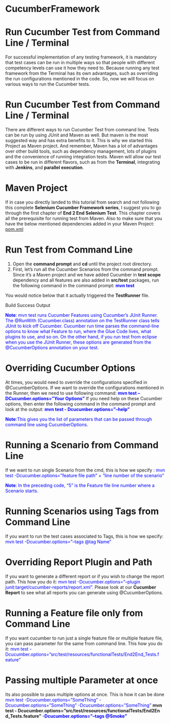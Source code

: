 # CucumberFramework








# Run Cucumber Test from Command Line / Terminal
For successful implementation of any testing framework, it is mandatory that test cases can be run in multiple ways so that people with different competency levels can use it how they need to. Because running any test framework from the Terminal has its own advantages, such as overriding the run configurations mentioned in the code. So, now we will focus on various ways to run the Cucumber tests.

# Run Cucumber Test from Command Line / Terminal
There are different ways to run Cucumber Test from command line. Tests can be run by using JUnit and Maven as well. But maven is the most suggested way and has extra benefits to it. This is why we started this Project as Maven project. And remember, Maven has a lot of advantages over other build tools, such as dependency management, lots of plugins and the convenience of running integration tests. Maven will allow our test cases to be run in different flavors, such as from the **Terminal**, integrating with **Jenkins**, and **parallel execution**.

# Maven Project
If in case you directly landed to this tutorial from search and not following this complete **Selenium Cucumber Framework series**, I suggest you to go through the first chapter of **End 2 End Selenium Test**. This chapter covers all the prerequisite for running test from Maven. Also to make sure that you have the below mentioned dependencies added in your Maven Project:
[pom.xml](https://github.com/deepakarorawins/CucumberFramework/blob/master/pom.xml)

# Run Test from Command Line
1. Open the **command prompt** and **cd** until the project root directory.
2. First, let’s run all the Cucumber Scenarios from the command prompt. Since it’s a Maven project and we have added Cucumber in **test scope** dependency and all features are also added in **src/test** packages, run the following command in the command prompt: <b><font color="blue">mvn test</font></b>

You would notice below that it actually triggered the **TestRunner** file.

Build Success Output

<font color="blue"><b>Note</b>: mvn test runs Cucumber Features using Cucumber’s JUnit Runner. The @RunWith (Cucumber.class) annotation on the TestRunner class tells JUnit to kick off Cucumber. Cucumber run time parses the command-line options to know what Feature to run, where the Glue Code lives, what plugins to use, and so on.
On the other hand, if you run test from eclipse when you use the JUnit Runner, these options are generated from the @CucumberOptions annotation on your test.</font>

# Overriding Cucumber Options
At times, you would need to override the configurations specified
in @CucumberOptions. If we want to override the configurations mentioned in the Runner, then we need to use following command: <font color="blue"><b>mvn test –DCucumber.options=”Your Options”</b></font>
If you need help on these Cucumber options, then enter the following command in the command prompt and look at the output: <font color="blue"><b>mvn test - Dcucumber.options=”–help”</b></font>

<font color="blue"><b>Note</b>:This gives you the list of parameters that can be passed through command line using CucumberOptions.</font>

# Running a Scenario from Command Line
If we want to run single Scenario from the cmd, this is how we
specify : <font color="blue">mvn test -Dcucumber.options=”feature file path” + “line number of the scenario”</font>

<font color="blue"><b>Note</b>: In the preceding code, “5” is the Feature file line number where a Scenario starts.</font>

# Running Scenarios using Tags from Command Line
If you want to run the test cases associated to Tags, this is how we specify: <font color="blue">mvn test -Dcucumber.options=”–tags @tag Name”</font>

# Overriding Report Plugin and Path
If you want to generate a different report or if you wish to change the report path. This how you do it: <font color="blue">mvn test -Dcucumber.options=”–plugin junit:target/cucumber-reports/report.xml”.</font>
Please look at our **Cucumber Report** to see what all reports you can generate using @CucumberOptions.

# Running a Feature file only from Command Line
If you want cucumber to run just a single feature file or multiple feature file, you can pass parameter for the same from command line. This how you do it:
<font color="blue">mvn test - Dcucumber.options=”src/test/resources/functionalTests/End2End_Tests.f eature”</font>

# Passing multiple Parameter at once
Its also possible to pass multiple options at once. This is how it can be done <font color="blue">mvn test -Dcucumber.options=”SomeThing” - Dcucumber.options=”SomeThing” -Dcucumber.options=”SomeThing”</font> <b>mvn test - Dcucumber.options=”src/test/resources/functionalTests/End2En d_Tests.feature” <font color="blue">-Dcucumber.options=”–tags @Smoke”</font></b>

